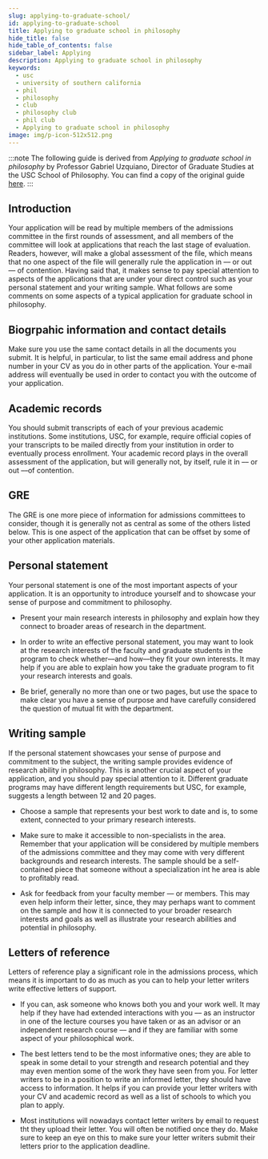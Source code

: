 ```yaml
---
slug: applying-to-graduate-school/
id: applying-to-graduate-school
title: Applying to graduate school in philosophy
hide_title: false
hide_table_of_contents: false
sidebar_label: Applying
description: Applying to graduate school in philosophy
keywords:
  - usc
  - university of southern california
  - phil
  - philosophy
  - club
  - philosophy club
  - phil club
  - Applying to graduate school in philosophy
image: img/p-icon-512x512.png
---
```


:::note
The following guide is derived from _Applying to graduate school in philosophy_ by Professor Gabriel Uzquiano, Director of Graduate Studies at the USC School of Philosophy. You can find a copy of the original guide [here](/applying-to-graduate-school-in-philosophy.pdf).
:::

## Introduction

Your application will be read by multiple members of the admissions committee in the first rounds of assessment, and all members of the committee will look at applications that reach the last stage of evaluation. Readers, however, will make a global assessment of the file, which means that no one aspect of the file will generally rule the application in –– or out –– of contention. Having said that, it makes sense to pay special attention to aspects of the applications that are under your direct control such as your personal statement and your writing sample. What follows are some comments on some aspects of a typical application for graduate school in philosophy.

## Biogrpahic information and contact details

Make sure you use the same contact details in all the documents you submit. It is helpful, in particular, to list the same email address and phone number in your CV as you do in other parts of the application. Your e-mail address will eventually be used in order to contact you with the outcome of your application.

## Academic records

You should submit transcripts of each of your previous academic institutions. Some institutions, USC, for example, require official copies of your transcripts to be mailed directly from your institution in order to eventually process enrollment. Your academic record plays in the overall assessment of the application, but will generally not, by itself, rule it in –– or out ––of contention.

## GRE

The GRE is one more piece of information for admissions committees to consider, though it is generally not as central as some of the others listed below. This is one aspect of the application that can be offset by some of your other application materials.

## Personal statement

Your personal statement is one of the most important aspects of your application. It is an opportunity to introduce yourself and to showcase your sense of purpose and commitment to philosophy.

- Present your main research interests in philosophy and explain how they connect to broader areas of research in the department.

- In order to write an effective personal statement, you may want to look at the research interests of the faculty and graduate students in the program to check whether––and how––they fit your own interests. It may help if you are able to explain how you take the graduate program to fit your research interests and goals.

- Be brief, generally no more than one or two pages, but use the space to make clear you have a sense of purpose and have carefully considered the question of mutual fit with the department.

## Writing sample

If the personal statement showcases your sense of purpose and commitment to the subject, the writing sample provides evidence of research ability in philosophy. This is another crucial aspect of your application, and you should pay special attention to it. Different graduate programs may have different length requirements but USC, for example, suggests a length between 12 and 20 pages.

- Choose a sample that represents your best work to date and is, to some extent, connected to your primary research interests.

- Make sure to make it accessible to non-specialists in the area. Remember that your application will be considered by multiple members of the admissions committee and they may come with very different backgrounds and research interests. The sample should be a self-contained piece that someone without a specialization int he area is able to profitably read.

- Ask for feedback from your faculty member –– or members. This may even help inform their letter, since, they may perhaps want to comment on the sample and how it is connected to your broader research interests and goals as well as illustrate your research abilities and potential in philosophy.

## Letters of reference

Letters of reference play a significant role in the admissions process, which means it is important to do as much as you can to help your letter writers write effective letters of support.

- If you can, ask someone who knows both you and your work well. It may help if they have had extended interactions with you –– as an instructor in one of the lecture courses you have taken or as an advisor or an independent research course –– and if they are familiar with some aspect of your philosophical work.

- The best letters tend to be the most informative ones; they are able to speak in some detail to your strength and research potential and they may even mention some of the work they have seen from you. For letter writers to be in a position to write an informed letter, they should have access to information. It helps if you can provide your letter writers with your CV and academic record as well as a list of schools to which you plan to apply.

- Most institutions will nowadays contact letter writers by email to request tht they upload their letter. You will often be notified once they do. Make sure to keep an eye on this to make sure your letter writers submit their letters prior to the application deadline.
